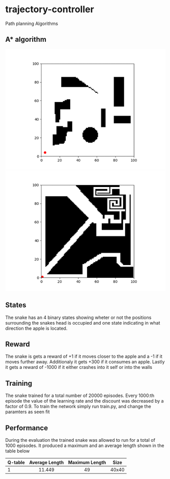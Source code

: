 # trajectory-controller
Path planning Algorithms 

## A* algorithm

![Maximax Run](doc/4dir_astar1.gif) ![Maximax Run](doc/4dir_astar2.gif) 

## States
The snake has an 4 binary states showing wheter or not the positions surrounding the snakes head is occupied and one state indicating in what direction the apple is located. 

## Reward
The snake is gets a reward of +1 if it moves closer to the apple and a -1 if it moves further away. Additionaly it gets +300 if it consumes an apple. Lastly it gets a reward of -1000 if it either crashes into it self or into the walls

## Training 
The snake trained for a total number of 20000 episodes. Every 1000:th episode the value of the learning rate and the discount was decreased by a factor of 0.9. To train the network simply run train.py, and change the paramters as seen fit

## Performance
During the evaluation the trained snake was allowed to run for a total of 1000 episodes. It produced a maximum and an average length shown in the table below

| Q-table | Average Length | Maximum Length | Size  |
|---------|:--------------:|:--------------:|-------|
|    1    |     11.449     |       49       | 40x40 |